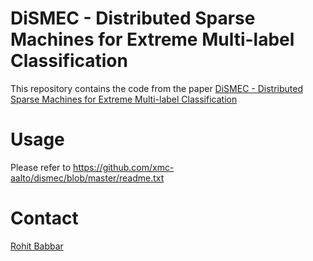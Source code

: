 # DiSMEC - Distributed Sparse Machines for Extreme Multi-label Classification

This repository contains the code from the paper [DiSMEC - Distributed Sparse Machines for Extreme Multi-label Classification](https://arxiv.org/abs/1609.02521)

# Usage

Please refer to https://github.com/xmc-aalto/dismec/blob/master/readme.txt

# Contact

[Rohit Babbar](rohit.babbar@aalto.fi)

